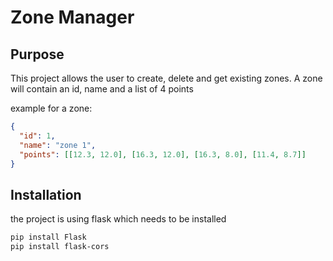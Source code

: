 # Zone Manager

## Purpose
This project allows the user to create, delete and get existing zones. A zone will contain an id, name and a list of 4 points 

example for a zone: 
```json
{
  "id": 1,
  "name": "zone 1",
  "points": [[12.3, 12.0], [16.3, 12.0], [16.3, 8.0], [11.4, 8.7]]
}
```

## Installation
the project is using flask which needs to be installed
```bash
pip install Flask
pip install flask-cors
```
